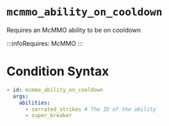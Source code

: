 # `mcmmo_ability_on_cooldown`

Requires an McMMO ability to be on cooldown

:::infoRequires:
McMMO
:::
# Condition Syntax
```yaml
- id: mcmmo_ability_on_cooldown
  args:
    abilities: 
	  - serrated_strikes # The ID of the ability
	  - super_breaker
```
